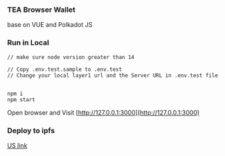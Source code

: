 ### TEA Browser Wallet
base on VUE and Polkadot JS

### Run in Local
```
// make sure node version greater than 14

// Copy .env.test.sample to .env.test
// Change your local layer1 url and the Server URL in .env.test file


npm i
npm start

```
Open browser and Visit [http://127.0.0.1:3000](http://127.0.0.1:3000)


### Deploy to ipfs

[US link](http://64.227.49.206:8080/ipfs/QmZfSY3Ft74WdRMohmU9a5PatYp556RSevp1rGUeuLbjDc)